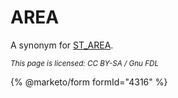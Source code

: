 # AREA

A synonym for [ST\_AREA](st_area.md).

<sub>_This page is licensed: CC BY-SA / Gnu FDL_</sub>

{% @marketo/form formId="4316" %}
